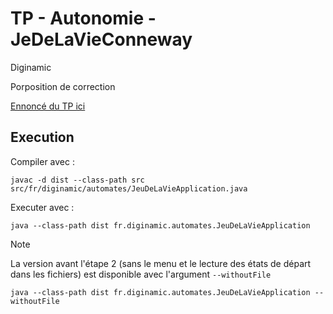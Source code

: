 # TP - Autonomie - JeDeLaVieConneway

Diginamic

Porposition de correction

[Ennoncé du TP ici]()

## Execution

Compiler avec :
```
javac -d dist --class-path src  src/fr/diginamic/automates/JeuDeLaVieApplication.java
```

Executer avec :
```
java --class-path dist fr.diginamic.automates.JeuDeLaVieApplication
```

> [!NOTE]
> La version avant l'étape 2 (sans le menu et le lecture des états de départ dans les fichiers) est disponible avec l'argument `--withoutFile`
> ```
> java --class-path dist fr.diginamic.automates.JeuDeLaVieApplication --withoutFile
> ```

